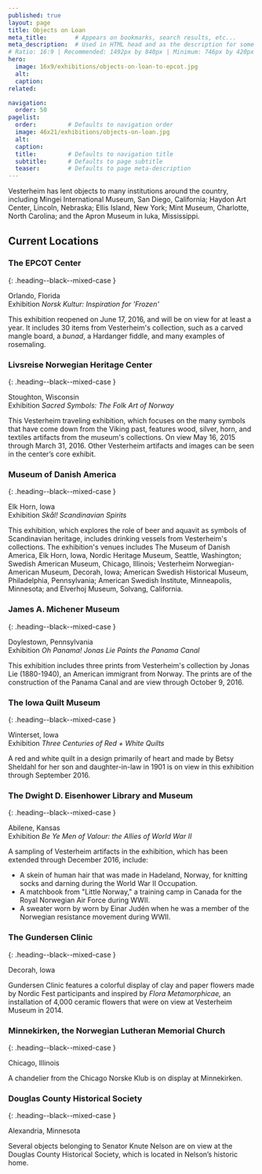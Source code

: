 ```yaml
---
published: true
layout: page
title: Objects on Loan
meta_title:        # Appears on bookmarks, search results, etc...
meta_description:  # Used in HTML head and as the description for some search engines
# Ratio: 16:9 | Recommended: 1492px by 840px | Minimum: 746px by 420px
hero:
  image: 16x9/exhibitions/objects-on-loan-to-epcot.jpg
  alt:
  caption: 
related:

navigation:
  order: 50
pagelist:
  order:         # Defaults to navigation order
  image: 46x21/exhibitions/objects-on-loan.jpg
  alt:
  caption: 
  title:         # Defaults to navigation title
  subtitle:      # Defaults to page subtitle
  teaser:        # Defaults to page meta-description
---
```

Vesterheim has lent objects to many institutions around the country, including Mingei International Museum, San Diego, California; Haydon Art Center, Lincoln, Nebraska; Ellis Island, New York; Mint Museum, Charlotte, North Carolina; and the Apron Museum in Iuka, Mississippi.

Current Locations
-----------------

### The EPCOT Center
{: .heading--black--mixed-case }

Orlando, Florida <br />
Exhibition _Norsk Kultur: Inspiration for 'Frozen'_

This exhibition reopened on June 17, 2016, and will be on view for at least a year. It includes 30 items from Vesterheim's collection, such as a carved mangle board, a _bunad_, a Hardanger fiddle, and many examples of rosemaling.

### Livsreise Norwegian Heritage Center
{: .heading--black--mixed-case }

Stoughton, Wisconsin <br />
Exhibition _Sacred Symbols: The Folk Art of Norway_

This Vesterheim traveling exhibition, which focuses on the many symbols that have come down from the Viking past, features wood, silver, horn, and textiles artifacts from the museum's collections. On view May 16, 2015 through March 31, 2016. Other Vesterheim artifacts and images can be seen in the center’s core exhibit.

### Museum of Danish America
{: .heading--black--mixed-case }

Elk Horn, Iowa <br />
Exhibition _Skål! Scandinavian Spirits_

This exhibition, which explores the role of beer and aquavit as symbols of Scandinavian heritage, includes drinking vessels from Vesterheim's collections. The exhibition's venues includes The Museum of Danish America, Elk Horn, Iowa, Nordic Heritage Museum, Seattle, Washington; Swedish American Museum, Chicago, Illinois; Vesterheim Norwegian-American Museum, Decorah, Iowa; American Swedish Historical Museum, Philadelphia, Pennsylvania; American Swedish Institute, Minneapolis, Minnesota; and Elverhoj Museum, Solvang, California.

### James A. Michener Museum
{: .heading--black--mixed-case }

Doylestown, Pennsylvania <br />
Exhibition _Oh Panama! Jonas Lie Paints the Panama Canal_

This exhibition includes three prints from Vesterheim's collection by Jonas Lie (1880-1940), an American immigrant from Norway. The prints are of the construction of the Panama Canal and are view through October 9, 2016. 

### The Iowa Quilt Museum
{: .heading--black--mixed-case }

Winterset, Iowa <br />
Exhibition _Three Centuries of Red + White Quilts_

A red and white quilt in a design primarily of heart and made by Betsy Sheldahl for her son and daughter-in-law in 1901 is on view in this exhibition through September 2016. 

### The Dwight D. Eisenhower Library and Museum
{: .heading--black--mixed-case }

Abilene, Kansas <br />
Exhibition _Be Ye Men of Valour: the Allies of World War II_

A sampling of Vesterheim artifacts in the exhibition, which has been extended through December 2016, include:

*   A skein of human hair that was made in Hadeland, Norway, for knitting socks and darning during the World War II Occupation.
*   A matchbook from "Little Norway," a training camp in Canada for the Royal Norwegian Air Force during WWII.
*   A sweater worn by worn by Einar Judén when he was a member of the Norwegian resistance movement during WWII.

### The Gundersen Clinic
{: .heading--black--mixed-case }

Decorah, Iowa

Gundersen Clinic features a colorful display of clay and paper flowers made by Nordic Fest participants and inspired by _Flora Metamorphicae,_ an installation of 4,000 ceramic flowers that were on view at Vesterheim Museum in 2014.

### Minnekirken, the Norwegian Lutheran Memorial Church
{: .heading--black--mixed-case }

Chicago, Illinois<br />

A chandelier from the Chicago Norske Klub is on display at Minnekirken. 

### Douglas County Historical Society
{: .heading--black--mixed-case }

Alexandria, Minnesota<br />

Several objects belonging to Senator Knute Nelson are on view at the Douglas County Historical Society, which is located in Nelson’s historic home. 